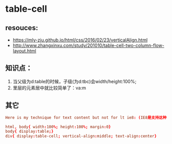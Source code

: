 # table-cell

## resouces:
+ https://mly-zju.github.io/html/css/2016/02/23/verticalAlign.html
+ http://www.zhangxinxu.com/study/201010/table-cell-two-column-flow-layout.html

## 知识点：
1. 当父级为d:table的时候，子级(为d:tbc)会width/height:100%;
2. 里层的元素居中就比较简单了：va:m

## 其它
```conf
Here is my technique for text content but not for lt ie8: (IE8是支持这种方式的)

html, body{ width:100%; height:100%; margin:0}
body{ display:table;}
div{ display:table-cell; vertical-align:middle; text-align:center}
```